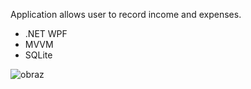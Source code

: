 Application allows user to record income and expenses.

- .NET WPF
- MVVM
- SQLite

![obraz](https://github.com/mwoloszynski/MoneyOrganizer/assets/139255497/59fc3b47-6f75-49cd-a226-7d439311aee9)
